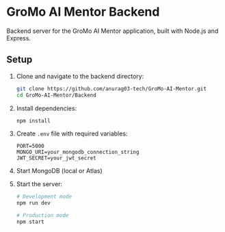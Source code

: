 # GroMo AI Mentor Backend

Backend server for the GroMo AI Mentor application, built with Node.js and Express.

## Setup

1. Clone and navigate to the backend directory:

   ```bash
   git clone https://github.com/anurag03-tech/GroMo-AI-Mentor.git
   cd GroMo-AI-Mentor/Backend
   ```

2. Install dependencies:

   ```bash
   npm install
   ```

3. Create `.env` file with required variables:

   ```
   PORT=5000
   MONGO_URI=your_mongodb_connection_string
   JWT_SECRET=your_jwt_secret
   ```

4. Start MongoDB (local or Atlas)

5. Start the server:

   ```bash
   # Development mode
   npm run dev

   # Production mode
   npm start
   ```
